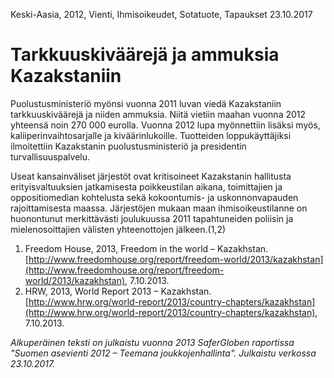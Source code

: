 Keski-Aasia, 2012, Vienti, Ihmisoikeudet, Sotatuote, Tapaukset
23.10.2017


# Tarkkuuskiväärejä ja ammuksia Kazakstaniin

Puolustusministeriö myönsi vuonna 2011 luvan viedä Kazakstaniin tarkkuuskiväärejä ja niiden ammuksia. Niitä vietiin maahan vuonna 2012 yhteensä noin 270 000 eurolla. Vuonna 2012 lupa myönnettiin lisäksi myös, kaliiperinvaihtosarjalle ja kiväärinlukoille. Tuotteiden loppukäyttäjiksi ilmoitettiin Kazakstanin puolustusministeriö ja presidentin turvallisuuspalvelu.

Useat kansainväliset järjestöt ovat kritisoineet Kazakstanin hallitusta erityisvaltuuksien jatkamisesta poikkeustilan aikana, toimittajien ja oppositiomedian kohtelusta sekä kokoontumis- ja uskonnonvapauden rajoittamisesta maassa. Järjestöjen mukaan maan ihmisoikeustilanne on huonontunut merkittävästi joulukuussa 2011 tapahtuneiden poliisin ja mielenosoittajien välisten yhteenottojen jälkeen.(1,2)

1. Freedom House, 2013, Freedom in the world – Kazakhstan. [http://www.freedomhouse.org/report/freedom-world/2013/kazakhstan](http://www.freedomhouse.org/report/freedom-world/2013/kazakhstan), 7.10.2013.
2. HRW, 2013, World Report 2013 – Kazakhstan. [http://www.hrw.org/world-report/2013/country-chapters/kazakhstan](http://www.hrw.org/world-report/2013/country-chapters/kazakhstan), 7.10.2013.

*Alkuperäinen teksti on julkaistu vuonna 2013 SaferGloben raportissa "Suomen asevienti 2012 – Teemana joukkojenhallinta".
Julkaistu verkossa 23.10.2017.*